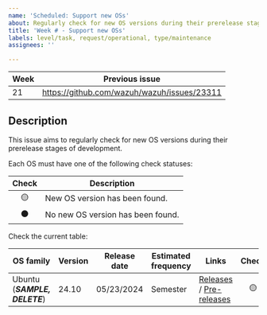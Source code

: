 ```yaml
---
name: 'Scheduled: Support new OSs'
about: Regularly check for new OS versions during their prerelease stages of development.
title: 'Week # - Support new OSs'
labels: level/task, request/operational, type/maintenance
assignees: ''

---
```


|Week|Previous issue|
|---|---|
|21|https://github.com/wazuh/wazuh/issues/23311|

## Description

This issue aims to regularly check for new OS versions during their prerelease stages of development.

Each OS must have one of the following check statuses:
 
| Check | Description |
|:-:|--------------------------------------------|
| 🟡      | New OS version has been found. |
| ⚫      | No new  OS version has been found. |

Check the current table: 

| OS family | Version | Release date | Estimated frequency  | Links | Check | Support OS issue |
|-|-|-|-|-|:-:|-|
| Ubuntu (**_SAMPLE, DELETE_**)                        | 24.10 | 05/23/2024 | Semester   | [Releases](https://wiki.ubuntu.com/Releases) / [Pre-releases](https://wiki.ubuntu.com/Releases#:~:text=mailing%20list.-,Future,-Version)| 🟡 | https://github.com/wazuh/wazuh/issues/23579 |
